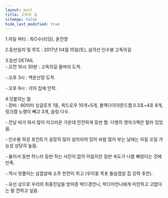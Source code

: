 ```yaml
---
layout: post
title: 고독의 길
sitemap: false
hide_last_modified: true
--- 
```


1.자일 파티 : 최○수(리딩), 윤진영


2.등반일자 및 루트 : 2017년 04월 15일(토), 삼각산 인수봉 고독의길


3.등반 DETAIL<br>
-.오전 10시 30분 : 고독의길 들머리 도착.

-.오후 3시 : 백운산장 도착.

-.오후 9시 : 각자 집에 안착.


4.덧붙히는 말<br>
-.장비 : 60미터 싱글로프 1동, 퀵드로우 10개+5개, 블랙다이야몬드캠 0.3호~4호 8개, 링크캠 노랭이 빼고 3개, 슬링 다수.

-.전날 비가 와서 많이 미끄러운 가운데 안전하게 등반 함. 다행히 영자크랙은 말라 있었음.

-.인수봉 하강 포인트가 굉장히 많이 설치되어 있어 바람 많이 부는 날에는 자일 꼬일 가능성 상당히 높음.

-.둘이서 등반 하느라 등반 하는 사진이 없어 아쉽지만 등반 속도가 나름 빠랐다는 것에 만족.

-.역시 뒷풀이는 삼겹살에 소주 한잔이 최고 (우이동 목포 돌삼겹살 집 강력 추천).

-.유선 상으로 우리의 취중진담을 받아준 박○경언니, 박○아언니에게 미안하고 고맙다는 말 전하고 싶음.


